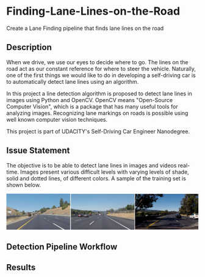 # Finding-Lane-Lines-on-the-Road
Create a Lane Finding pipeline that finds lane lines on the road

## Description

When we drive, we use our eyes to decide where to go. The lines on the road act as our constant reference for where to steer the vehicle. Naturally, one of the first things we would like to do in developing a self-driving car is to automatically detect lane lines using an algorithm.

In this project a line detection algorithm is proposed to detect lane lines in images using Python and OpenCV. OpenCV means "Open-Source Computer Vision", which is a package that has many useful tools for analyzing images. Recognizing lane markings on roads is possible using well known computer vision techniques.

This project is part of UDACITY's Self-Driving Car Engineer Nanodegree.

## Issue Statement

The objective is to be able to detect lane lines in images and videos real-time. Images present various difficult levels with varying levels of shade, solid and dotted lines, of different colors. A sample of the training set is shown below.

![](asset/sample.PNG)


## Detection Pipeline Workflow 


## Results
